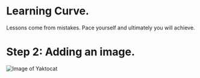# Learning Curve.

Lessons come from mistakes. Pace yourself and ultimately you will achieve.

# Step 2: Adding an image.

![Image of Yaktocat](https://octodex.github.com/images/yaktocat.png)
